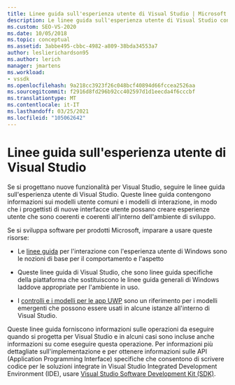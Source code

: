 ```yaml
---
title: Linee guida sull'esperienza utente di Visual Studio | Microsoft Docs
description: Le linee guida sull'esperienza utente di Visual Studio contengono modelli utente comuni e modelli di interazione per semplificare la creazione di esperienze utente coerenti per le nuove funzionalità.
ms.custom: SEO-VS-2020
ms.date: 10/05/2018
ms.topic: conceptual
ms.assetid: 3abbe495-cbbc-4982-a809-38bda34553a7
author: leslierichardson95
ms.author: lerich
manager: jmartens
ms.workload:
- vssdk
ms.openlocfilehash: 9a218cc3923f26c048bcf40894d66fccea2526aa
ms.sourcegitcommit: f2916d8fd296b92cc402597d1d1eecda4f6cccbf
ms.translationtype: MT
ms.contentlocale: it-IT
ms.lasthandoff: 03/25/2021
ms.locfileid: "105062642"
---
```

# <a name="visual-studio-user-experience-guidelines"></a>Linee guida sull'esperienza utente di Visual Studio
Se si progettano nuove funzionalità per Visual Studio, seguire le linee guida sull'esperienza utente di Visual Studio. Queste linee guida contengono informazioni sui modelli utente comuni e i modelli di interazione, in modo che i progettisti di nuove interfacce utente possano creare esperienze utente che sono coerenti e coerenti all'interno dell'ambiente di sviluppo.

Se si sviluppa software per prodotti Microsoft, imparare a usare queste risorse:

- Le [linee guida](/windows/win32/uxguide/guidelines) per l'interazione con l'esperienza utente di Windows sono le nozioni di base per il comportamento e l'aspetto

- Queste linee guida di Visual Studio, che sono linee guida specifiche della piattaforma che sostituiscono le linee guida generali di Windows laddove appropriate per l'ambiente in uso.

- I [controlli e i modelli per le app UWP](/windows/uwp/design/controls-and-patterns) sono un riferimento per i modelli emergenti che possono essere usati in alcune istanze all'interno di Visual Studio.

Queste linee guida forniscono informazioni sulle operazioni da eseguire quando si progetta per Visual Studio e in alcuni casi sono incluse anche informazioni su come eseguire questa operazione. Per informazioni più dettagliate sull'implementazione e per ottenere informazioni sulle API (Application Programming Interface) specifiche che consentono di scrivere codice per le soluzioni integrate in Visual Studio Integrated Development Environment (IDE), usare [Visual Studio Software Development Kit (SDK)](../visual-studio-sdk.md).
